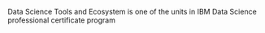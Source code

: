 Data Science Tools and Ecosystem is one of the units in IBM Data Science professional certificate program
